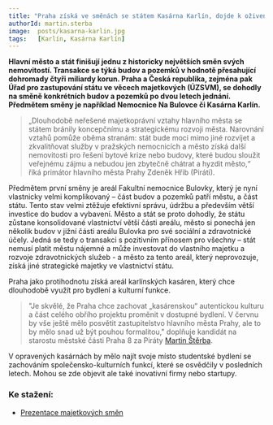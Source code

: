 ```yaml
---
title: "Praha získá ve směnách se státem Kasárna Karlín, dojde k oživení celého objektu"
authorId: martin.sterba
image:  posts/kasarna-karlin.jpg
tags:   [Karlín, Kasárna Karlín]
---
```


**Hlavní město a stát finišují jednu z historicky největších směn svých nemovitostí. Transakce se týká budov a pozemků v hodnotě přesahující dohromady čtyři miliardy korun. Praha a Česká republika, zejména pak Úřad pro zastupování státu ve věcech majetkových (ÚZSVM), se dohodly na směně konkrétních budov a pozemků po dvou letech jednání. Předmětem směny je například Nemocnice Na Bulovce či Kasárna Karlín.**

>„Dlouhodobě neřešené majetkoprávní vztahy hlavního města se státem bránily koncepčnímu a strategickému rozvoji města. Narovnání vztahů pomůže oběma stranám: stát bude moci mimo jiné rozvíjet a zkvalitňovat služby v pražských nemocnicích a město získá další nemovitosti pro řešení bytové krize nebo budovy, které budou sloužit veřejnému zájmu a nebudou jen zbytečně chátrat a hyzdit město,“ říká primátor hlavního města Prahy Zdeněk Hřib (Piráti).

Předmětem první směny je areál Fakultní nemocnice Bulovky, který je nyní vlastnicky velmi komplikovaný – část budov a pozemků patří městu, a část státu. Tento stav velmi ztěžuje efektivní správu, údržbu a především větší investice do budov a vybavení. Město a stát se proto dohodly, že státu zůstane konsolidované vlastnictví větší části areálu, město si ponechá jen několik budov v jižní části areálu Bulovka pro své sociální a zdravotnické účely. Jedná se tedy o transakci s pozitivním přínosem pro všechny – stát nemusí platit městu nájemné a může investovat do vlastního majetku a rozvoje zdravotnických služeb - a město za tento areál, který neprovozuje, získá jiné strategické majetky ve vlastnictví státu.

Praha jako protihodnotu získá areál karlínských kasáren, který chce dlouhodobě využít pro bydlení a kulturní funkce. 

>"Je skvělé, že Praha chce zachovat „kasárenskou“ autentickou kulturu a část celého obřího projektu proměnit v dostupné bydlení. V červnu by vše ještě mělo posvětit zastupitelstvo hlavního města Prahy, ale to by mělo snad už být pouhou formalitou," doplňuje kandidát na starostu městské části Praha 8 za Piráty [Martin Štěrba](http://praha8.pirati.cz/lide/martin-sterba.html).

V opravených kasárnách by mělo najít svoje místo studentské bydlení se zachováním společensko-kulturních funkcí, které se osvědčily v posledních letech. Mohou se zde objevit ale také inovativní firmy nebo startupy.

### Ke stažení:
- [Prezentace majetkových směn](https://www.praha.eu/file/3412986/_20220412_TK_smeny.pdf)